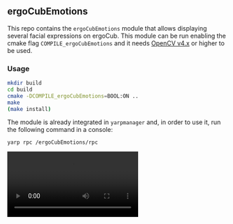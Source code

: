 ## ergoCubEmotions 
This repo contains the `ergoCubEmotions` module that allows displaying several facial expressions on ergoCub.
This module can be run enabling the cmake flag `COMPILE_ergoCubEmotions` and it needs [OpenCV v4.x](https://github.com/opencv/opencv) or higher to be used.
### Usage
```sh
mkdir build
cd build
cmake -DCOMPILE_ergoCubEmotions=BOOL:ON ..
make
(make install)
```
The module is already integrated in `yarpmanager` and, in order to use it, run the following command in a console:
```console
yarp rpc /ergoCubEmotions/rpc
```

![](20230421-1341-08.8827813.mp4)
